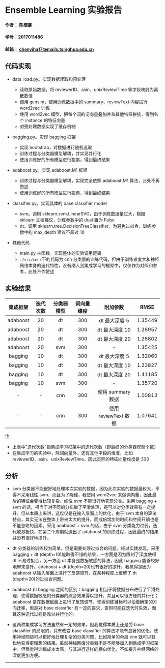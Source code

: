 # Ensemble Learning 实验报告

#### 作者： 陈熠豪

#### 学号：2017011486

#### 邮箱： chenyiha17@mails.tsinghua.edu.cn

## 代码实现

-   data_load.py。实现数据读取和预处理

    -   读取原始数据，将 reviewerID、asin、unixReviewTime 等字段映射为离散数值
    -   调用 gensim，使用训练数据中的 summary、reviewText 内容进行 word2vec 训练
    -   使用 word2vec 模型，把每个词的词向量叠加并和其他特征拼接，得到各个 instance 的特征向量
    -   对预处理数据实现了缓存机制

-   bagging.py。实现 bagging 框架

    -   实现 bootstrap，对数据进行随机选取
    -   训练过程与分类器模型解耦，并实现并行化
    -   使用训练好的所有模型进行投票，得到最终结果

-   adaboost.py。实现 adaboost.M1 框架

    -   训练过程与分类器模型解耦，实现完全依照 adaboost.M1 算法，此处不再赘述
    -   使用训练好的所有模型进行投票，得到最终结果

-   classifier.py。实现具体的 base classifier model

    -   svm。调用 sklearn.svm.LinearSVC，由于训练数据量过大，根据 sklearn 文档建议，训练参数中的 dual 置为 False
    -   dt。调用 sklearn.tree.DecisionTreeClassifier，为避免过拟合，训练参数中的 max_depth 建议不超过 10

-   其他代码

    -   main.py 主函数，实现整体的实验调用逻辑
    -   `./src/cnn/`下的代码为 cnn 分类器的训练代码，但由于训练难度大和神经网络本身的迭代特性，没有纳入到集成学习的框架中，仅仅作为对照和参考，此处不作赘述

## 实验结果

| 集成框架 | 迭代次数 | 分类器模型 | 词向量维度 |       附加参数       |  RMSE   |
| :------: | :------: | :--------: | :--------: | :------------------: | :-----: |
| adaboost |    20    |     dt     |    300     |    dt 最大深度 5     | 1.35449 |
| adaboost |    20    |     dt     |    300     |    dt 最大深度 10    | 1.28957 |
| adaboost |    20    |     dt     |    300     |    dt 最大深度 20    | 1.28802 |
| adaboost |    20    |    svm     |    300     |          -           | 1.35425 |
| bagging  |    10    |     dt     |    300     |    dt 最大深度 5     | 1.32060 |
| bagging  |    10    |     dt     |    300     |    dt 最大深度 10    | 1.23827 |
| bagging  |    10    |     dt     |    300     |    dt 最大深度 20    | 1.41185 |
| bagging  |    10    |    svm     |    300     |          -           | 1.35720 |
|    -     |    -     |    cnn     |    300     |  使用 summary 数据   | 1.00813 |
|    -     |    -     |    cnn     |    300     | 使用 reviewText 数据 | 1.07641 |

注:

-   上表中"迭代次数"指集成学习框架中的迭代次数（即最终的分类器模型个数）
-   在集成学习的实验中，除词向量外，还有其他字段的维度，比如 reviewerID、asin、unixReviewTime，因此实际的特征向量维度是 303

## 分析

-   svm 分类器不能很好地处理本次实验的数据，因为此次实验的数据量较大，不得不采用线性 svm，而且为了降维，我使用 word2vec 来做词向量，因此最后的特征会变得比较复杂，线性 svm 不能很好地实现分类。采用 bagging + svm 的话，相当于对不同的分布做了平滑处理，是可以对分类效果有一定提升，但从本质上来讲，这仅仅是在输入层面上的优化，由于 svm 本身的算法特点，其实无法在整体上带来太大的提升，而成倍增加的时间和空间开销也是不能忽略的因素。采用 adaboost + svm 的话，由于 svm 分类能力过弱，迭代收敛极快，在第二个周期就退出了 adaboost 的训练过程，因此最终的结果并没有很好地提升。

-   dt 分类器的训练较为简单，但是需要处理过拟合的问题。经过实践发现，采用 bagging + dt (depth=10)能取得不错的结果，一方面是因为限制了深度使得 dt 不易过拟合，另一方面 dt 本身是数据敏感的算法，因此 bagging 能够较好地带来提升。adaboost + dt (depth=20)也有很好的提升，我觉得是因为 adaboost 从输入层面上进行了反馈调节，在某种程度上缓解了 dt (depth=20)的过拟合问题。

-   adaboost 和 bagging 之间的区别：bagging 相当于将数据分布进行了平滑处理，使得数据敏感的分类器的综合效果得以提升，并且可以很方便的并行化；adaboost 是在数据层面上进行了反馈调节，使得训练目标可以沿着确定的方向迁移，但是对 base classifier 有一定的要求，否则可能在迭代时失效，而且这种迭代过程是难以并行化的。

-   这两种集成学习方法虽然有一定的效果，但我觉得本质上还是受 base classifier 的局限的，只有改变 base classifier 的算法才能有显著的优化。使用神经网络可以更好地处理复杂的分类问题，比如简单的单层 cnn 就可以轻松地获得更理想的结果。虽然神经网络分类器不是不能够加入到集成学习框架中，但我觉得训练成本太高，与其进行这样的横向优化，不如提升神经网络的深度更加方便。

---
